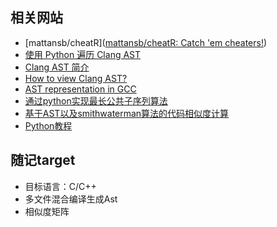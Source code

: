 ## 相关网站

- [mattansb/cheatR]([mattansb/cheatR: Catch 'em cheaters!](https://github.com/mattansb/cheatR))
- [使用 Python 遍历 Clang AST](https://stackoverflow.com/questions/55429014/traversing-the-clang-ast-using-python)
- [Clang AST 简介](https://clang.llvm.org/docs/IntroductionToTheClangAST.html#introduction-to-the-clang-ast)
- [How to view Clang AST?](https://stackoverflow.com/questions/18560019/how-to-view-clang-ast)
- [AST representation in GCC](http://icps.u-strasbg.fr/~pop/gcc-ast.html)
- [通过python实现最长公共子序列算法](https://blog.csdn.net/qq_43533083/article/details/115589227)
- [基于AST以及smithwaterman算法的代码相似度计算](https://blog.csdn.net/qq_43533083/article/details/116570243?utm_source=app&app_version=4.16.0&code=app_1562916241&uLinkId=usr1mkqgl919blen)
- [Python教程](https://www.liaoxuefeng.com/wiki/1016959663602400)

## 随记target

- 目标语言：C/C++
- 多文件混合编译生成Ast
- 相似度矩阵
